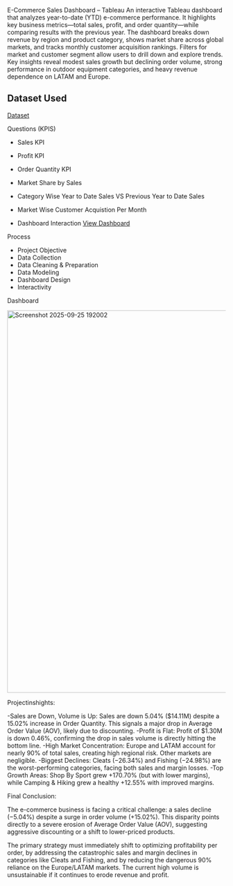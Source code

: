 E-Commerce Sales Dashboard – Tableau
An interactive Tableau dashboard that analyzes year-to-date (YTD) e-commerce performance. It highlights key business metrics—total sales, profit, and order quantity—while comparing results with the previous year. The dashboard breaks down revenue by region and product category, shows market share across global markets, and tracks monthly customer acquisition rankings. Filters for market and customer segment allow users to drill down and explore trends. Key insights reveal modest sales growth but declining order volume, strong performance in outdoor equipment categories, and heavy revenue dependence on LATAM and Europe.

## Dataset Used
<a href ="https://drive.google.com/file/d/1VenmPy5rLs50w0k_9qrH_FS20kJ42toW/view">Dataset</a>

Questions (KPIS)
- Sales KPI
- Profit KPI
- Order Quantity KPI
- Market Share by Sales
- Category Wise Year to Date Sales VS Previous Year to Date Sales
- Market Wise Customer Acquistion Per Month

- Dashboard Interaction <a href = "https://public.tableau.com/app/profile/harsh.jethwa6836/viz/ECommerceAnalysis_17588116985990/Dashboard1?publish=yes"> View Dashboard</a>

Process
- Project Objective
- Data Collection
- Data Cleaning & Preparation
- Data Modeling
- Dashboard Design
- Interactivity

Dashboard

<img width="1710" height="879" alt="Screenshot 2025-09-25 192002" src="https://github.com/user-attachments/assets/44e73cb3-18cd-4999-925d-8f401b07b11f" />

Projectinshights:

-Sales are Down, Volume is Up: Sales are down 5.04% ($14.11M) despite a 15.02% increase in Order Quantity. This signals a major drop in Average Order Value (AOV), likely due to discounting.
-Profit is Flat: Profit of $1.30M is down 0.46%, confirming the drop in sales volume is directly hitting the bottom line.
-High Market Concentration: Europe and LATAM account for nearly 90% of total sales, creating high regional risk. Other markets are negligible.
-Biggest Declines: Cleats (−26.34%) and Fishing (−24.98%) are the worst-performing categories, facing both sales and margin losses.
-Top Growth Areas: Shop By Sport grew +170.70% (but with lower margins), while Camping & Hiking grew a healthy +12.55% with improved margins.

Final Conclusion:

The e-commerce business is facing a critical challenge: a sales decline (−5.04%) despite a surge in order volume (+15.02%). This disparity points directly to a severe erosion of Average Order Value (AOV), suggesting aggressive discounting or a shift to lower-priced products.

The primary strategy must immediately shift to optimizing profitability per order, by addressing the catastrophic sales and margin declines in categories like Cleats and Fishing, and by reducing the dangerous 90% reliance on the Europe/LATAM markets. The current high volume is unsustainable if it continues to erode revenue and profit.



